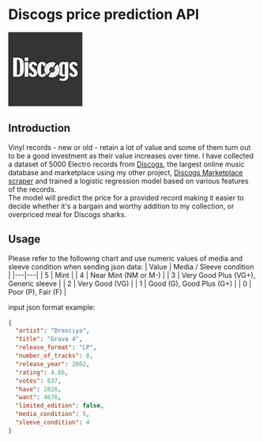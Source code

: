 # Discogs price prediction API
![Discogs](assets/discogs_logo.jpg)
## Introduction
Vinyl records - new or old - retain a lot of value and some of them turn out to be a good investment as their value 
increases over time. I have collected a dataset of 5000 Electro records from
[Discogs](https://www.discogs.com/), the largest online music database and marketplace using my other project, 
[Discogs Marketplace scraper](https://github.com/grigorjevas/Discogs-marketplace-scraper) and trained a logistic 
regression model based on various features of the records.\
The model will predict the price for a provided record making it easier to decide whether it's a bargain and worthy 
addition to my collection, or overpriced meal for Discogs sharks.

## Usage 
Please refer to the following chart and use numeric values of media and sleeve condition when sending json data: 
| Value | Media / Sleeve condition | 
|---|---|
| 5 | Mint |
| 4 | Near Mint (NM or M-) |
| 3 | Very Good Plus (VG+), Generic sleeve |
| 2 | Very Good (VG) |
| 1 | Good (G), Good Plus (G+) |
| 0 | Poor (P), Fair (F) |


input json format example:
```json
{
  "artist": "Drexciya",
  "title": "Grava 4",
  "release_format": "LP",
  "number_of_tracks": 8,
  "release_year": 2002,
  "rating": 4.66,
  "votes": 637,
  "have": 2826,
  "want": 4676,
  "limited_edition": false,
  "media_condition": 5,
  "sleeve_condition": 4
}
```

[^1]: A generic sleeve within the context of grading items on Discogs Marketplace refers to a type of sleeve that is not
specific to the release. It should be given a value of 3 because, in theory, it doesn't add, nor subtract the value of 
the record itself.